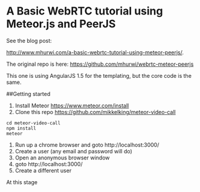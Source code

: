 # A Basic WebRTC tutorial using Meteor.js and PeerJS

See the blog post:

http://www.mhurwi.com/a-basic-webrtc-tutorial-using-meteor-peerjs/.

The original repo is here: https://github.com/mhurwi/webrtc-meteor-peerjs

This one is using AngularJS 1.5 for the templating, but the core code is the same.

##Getting started

  1. Install Meteor https://www.meteor.com/install
  1. Clone this repo https://github.com/mikkelking/meteor-video-call
  
```
cd meteor-video-call
npm install
meteor
```

  1. Run up a chrome browser and goto http://localhost:3000/
  1. Create a user (any email and password will do)
  1. Open an anonymous browser window
  1. goto http://localhost:3000/
  1. Create a different user

At this stage

